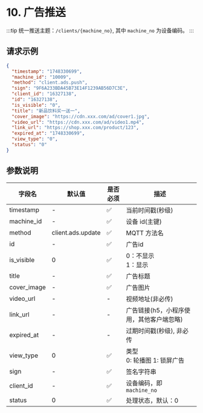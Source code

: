 # 10. 广告推送

:::tip
统一推送主题：`/clients/{machine_no}`, 其中 `machine_no` 为设备编码。
:::

## 请求示例

```json
{
  "timestamp": "1748330699",
  "machine_id": "10009",
  "method": "client.ads.push",
  "sign": "9F6A233BDA45B73E14F1239AB56D7C3E",
  "client_id": "16327138",
  "id": "16327138",
  "is_visible": "0",
  "title": "新品饮料买一送一",
  "cover_image": "https://cdn.xxx.com/ad/cover1.jpg",
  "video_url": "https://cdn.xxx.com/ad/video1.mp4",
  "link_url": "https://shop.xxx.com/product/123",
  "expired_at": "1748330699",
  "view_type": "0",
  "status": "0"
}
```

## 参数说明

| 字段名         | 默认值               | 是否必须 | 描述                      |
|-------------|-------------------|------|-------------------------|
| timestamp   | -                 | ✅    | 当前时间戳(秒级)               |
| machine_id  | -                 | ✅    | 设备 id(主键)               |
| method      | client.ads.update | ✅    | MQTT 方法名                |
| id          | -                 | ✅    | 广告id                    |
| is_visible  | 0                 | ✅    | 0：不显示<br /> 1：显示        |
| title       | -                 | ✅    | 广告标题                    |
| cover_image | -                 | ✅    | 广告图片                    |
| video_url   | -                 | -    | 视频地址(非必传)               |
| link_url    | -                 | -    | 广告链接(h5，小程序使用，其他客户端忽略)  |
| expired_at  | -                 | -    | 过期时间戳(秒级), 非必传          |
| view_type   | 0                 | ✅    | 类型<br /> 0: 轮播图 1: 锁屏广告 |
| sign        | -                 | ✅    | 签名字符串                   |
| client_id   | -                 | ✅    | 设备编码，即 `machine_no`     |
| status      | 0                 | ✅    | 处理状态，默认：0               |
